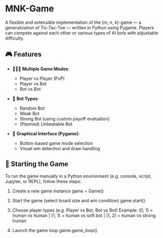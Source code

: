 # MNK-Game
A flexible and extensible implementation of the (m, n, k)-game — a generalization of Tic-Tac-Toe — written in Python using Pygame. Players can compete against each other or various types of AI bots with adjustable difficulty. 

## 🎮 Features

- 🧑‍🤝‍🧑 **Multiple Game Modes**:
  - Player vs Player (PvP)
  - Player vs Bot
  - Bot vs Bot

- 🤖 **Bot Types**:
  - Random Bot
  - Weak Bot
  - Strong Bot (using custom payoff evaluation)
  - (Planned) Unbeatable Bot

- 🎨 **Graphical Interface (Pygame)**:
  - Button-based game mode selection
  - Visual win detection and draw handling

## 🚀 Starting the Game
To run the game manually in a Python environment (e.g. console, script, Jupyter, or REPL), follow these steps:



1. Create a new game instance
game = Game()

2. Start the game (select board size and win condition)
game.start()

3. Choose player types (e.g. Player vs Bot, Bot vs Bot)
Example: (0, 1) = human vs human | (1, 1) = human vs soft bot | (1, 2) = human vs strong human

4. Launch the game loop
game.game_loop()

